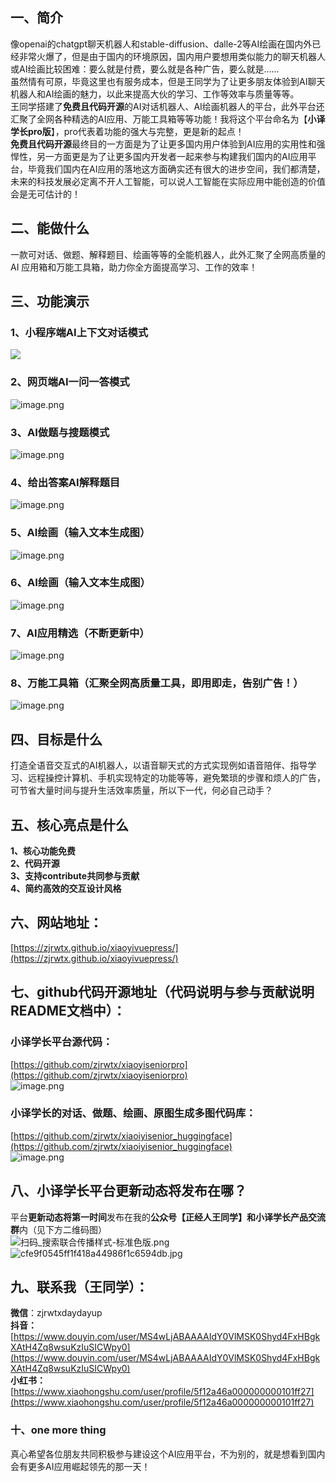 <a name="emMeP"></a>

## 一、简介

像openai的chatgpt聊天机器人和stable-diffusion、dalle-2等AI绘画在国内外已经非常火爆了，但是由于国内的环境原因，国内用户要想用类似能力的聊天机器人或AI绘画比较困难：要么就是付费，要么就是各种广告，要么就是......<br />虽然情有可原，毕竟这里也有服务成本，但是王同学为了让更多朋友体验到AI聊天机器人和AI绘画的魅力，以此来提高大伙的学习、工作等效率与质量等等。<br />王同学搭建了**免费且代码开源**的AI对话机器人、AI绘画机器人的平台，此外平台还汇聚了全网各种精选的AI应用、万能工具箱等等功能！我将这个平台命名为【**小译学长pro版**】，pro代表着功能的强大与完整，更是新的起点！<br />**免费且代码开源**最终目的一方面是为了让更多国内用户体验到AI应用的实用性和强悍性，另一方面更是为了让更多国内开发者一起来参与构建我们国内的AI应用平台，毕竟我们国内在AI应用的落地这方面确实还有很大的进步空间，我们都清楚，未来的科技发展必定离不开人工智能，可以说人工智能在实际应用中能创造的价值会是无可估计的！

<a name="F5eyy"></a>

## 二、能做什么

一款可对话、做题、解释题目、绘画等等的全能机器人，此外汇聚了全网高质量的AI 应用箱和万能工具箱，助力你全方面提高学习、工作的效率！
<a name="JYK51"></a>

## 三、功能演示

<a name="Ee6cM"></a>

### 1、小程序端AI上下文对话模式

![](https://cdn.nlark.com/yuque/0/2023/jpeg/22859856/1675391610697-c1946471-d3fd-473b-a4e0-5ec002ed3094.jpeg#averageHue=%23efefef&clientId=u4197ccc2-c49c-4&from=paste&height=687&id=u223ac80b&originHeight=2400&originWidth=1080&originalType=url&ratio=1&rotation=0&showTitle=false&status=done&style=none&taskId=u71abc9eb-9076-48fc-851c-1b749bcbcad&title=&width=309)
<a name="cLWaO"></a>

### 2、网页端AI一问一答模式

![image.png](https://cdn.nlark.com/yuque/0/2023/png/22859856/1675391801327-91799179-9f3c-4dfa-aa36-42fbadf086ee.png#averageHue=%23e7c38c&clientId=u4197ccc2-c49c-4&from=paste&height=581&id=u38abb5e8&name=image.png&originHeight=872&originWidth=1122&originalType=binary&ratio=1&rotation=0&showTitle=false&size=132390&status=done&style=none&taskId=u78c2d6dc-3781-458b-9470-207cdbd9767&title=&width=748)
<a name="Okcmh"></a>

### 3、AI做题与搜题模式

![image.png](https://cdn.nlark.com/yuque/0/2023/png/22859856/1675391900131-42758651-0183-4316-a408-de8d60a9f23b.png#averageHue=%23e2b881&clientId=u4197ccc2-c49c-4&from=paste&height=537&id=ucc6a0516&name=image.png&originHeight=805&originWidth=1151&originalType=binary&ratio=1&rotation=0&showTitle=false&size=109676&status=done&style=none&taskId=uc3bb6f06-0b7d-441e-8374-30501db2d4a&title=&width=767.3333333333334)
<a name="XNAoj"></a>

### 4、给出答案AI解释题目

![image.png](https://cdn.nlark.com/yuque/0/2023/png/22859856/1675392114777-2ca9051e-c9e2-442b-a628-fb74a8bfe334.png#averageHue=%23e9c58e&clientId=u4197ccc2-c49c-4&from=paste&height=616&id=u8dc1821e&name=image.png&originHeight=924&originWidth=1189&originalType=binary&ratio=1&rotation=0&showTitle=false&size=144788&status=done&style=none&taskId=ub31d6b8b-6f82-4f3b-aa6b-8c57906f892&title=&width=792.6666666666666)
<a name="Sm6cr"></a>

### 5、AI绘画（输入文本生成图）

![image.png](https://cdn.nlark.com/yuque/0/2023/png/22859856/1675394034972-3b4936c9-3cd7-4d39-a446-e125fe9353c5.png#averageHue=%23fbfafa&clientId=u4197ccc2-c49c-4&from=paste&height=1753&id=u284f30a2&name=image.png&originHeight=2630&originWidth=1271&originalType=binary&ratio=1&rotation=0&showTitle=false&size=1095063&status=done&style=none&taskId=uc8f35786-45a8-4b55-a0d4-21788997cef&title=&width=847.3333333333334)
<a name="ZwrEb"></a>

### 6、AI绘画（输入文本生成图）

![image.png](https://cdn.nlark.com/yuque/0/2023/png/22859856/1675394318284-3de6d39f-18c2-4704-862b-014233c375ea.png#averageHue=%23f2f9f1&clientId=u4197ccc2-c49c-4&from=paste&height=2655&id=u6618c8af&name=image.png&originHeight=3982&originWidth=1265&originalType=binary&ratio=1&rotation=0&showTitle=false&size=2478187&status=done&style=none&taskId=u138b33f5-e186-4300-8d6f-3b42101324a&title=&width=843.3333333333334)

<a name="Vp8Bf"></a>

### 7、AI应用精选（不断更新中）

![image.png](https://cdn.nlark.com/yuque/0/2023/png/22859856/1675398693084-88c30650-f7c3-47c4-926c-a288f9059f02.png#averageHue=%23fefefe&clientId=u4197ccc2-c49c-4&from=paste&height=1372&id=u103c4e6d&name=image.png&originHeight=2058&originWidth=1722&originalType=binary&ratio=1&rotation=0&showTitle=false&size=747922&status=done&style=none&taskId=ud44a1d01-7d7b-4401-8135-bd8d7ced990&title=&width=1148)
<a name="e9sc8"></a>

### 8、万能工具箱（汇聚全网高质量工具，即用即走，告别广告！）

![image.png](https://cdn.nlark.com/yuque/0/2023/png/22859856/1675398756689-31e3ac1c-c103-4d81-8c38-aeba95639c6f.png#averageHue=%23fefdfd&clientId=u4197ccc2-c49c-4&from=paste&height=645&id=u0484d6dd&name=image.png&originHeight=968&originWidth=1874&originalType=binary&ratio=1&rotation=0&showTitle=false&size=222625&status=done&style=none&taskId=uaf3781c0-cab8-436a-94ad-98738fed01c&title=&width=1249.3333333333333)
<a name="Siy9x"></a>

## 四、目标是什么

打造全语音交互式的AI机器人，以语音聊天式的方式实现例如语音陪伴、指导学习、远程操控计算机、手机实现特定的功能等等，避免繁琐的步骤和烦人的广告，可节省大量时间与提升生活效率质量，所以下一代，何必自己动手？
<a name="EdCcs"></a>

## 五、核心亮点是什么

**1、核心功能免费**<br />**2、代码开源**<br />**3、支持contribute共同参与贡献**<br />**4、简约高效的交互设计风格**


<a name="jZ6UB"></a>

## 六、网站地址：

[https://zjrwtx.github.io/xiaoyivuepress/](https://zjrwtx.github.io/xiaoyivuepress/)
<a name="SpUdN"></a>

## 七、github代码开源地址（代码说明与参与贡献说明README文档中）：

<a name="bxvMr"></a>

### 小译学长平台源代码：

[https://github.com/zjrwtx/xiaoyiseniorpro](https://github.com/zjrwtx/xiaoyiseniorpro)<br />![image.png](https://cdn.nlark.com/yuque/0/2023/png/22859856/1675391056194-cc7d4db0-c63e-469f-9ba3-a095ccd33278.png#averageHue=%2313161c&clientId=u4197ccc2-c49c-4&from=paste&height=488&id=u107acea0&name=image.png&originHeight=732&originWidth=1891&originalType=binary&ratio=1&rotation=0&showTitle=false&size=125902&status=done&style=none&taskId=ud48f2155-c75b-4b5f-a946-84ca87673f6&title=&width=1260.6666666666667)
<a name="pTMDA"></a>

### 小译学长的对话、做题、绘画、原图生成多图代码库：

[https://github.com/zjrwtx/xiaoiyisenior_huggingface](https://github.com/zjrwtx/xiaoiyisenior_huggingface)<br />![image.png](https://cdn.nlark.com/yuque/0/2023/png/22859856/1675390973974-cd3bc836-decf-4d8f-9010-8db83a125dd7.png#averageHue=%2312151b&clientId=u4197ccc2-c49c-4&from=paste&height=535&id=ubba0f102&name=image.png&originHeight=803&originWidth=1838&originalType=binary&ratio=1&rotation=0&showTitle=false&size=144530&status=done&style=none&taskId=udc059683-4cbf-46c5-b514-2ac129ea666&title=&width=1225.3333333333333)

<a name="IWftg"></a>

## 八、小译学长平台更新动态将发布在哪？

平台**更新动态将第一时间**发布在我的**公众号【正经人王同学】**和**小译学长产品交流群**内（见下方二维码图）<br />![扫码_搜索联合传播样式-标准色版.png](https://cdn.nlark.com/yuque/0/2023/png/22859856/1675393398305-1a32d359-698d-464b-ad31-86b59acb2cf6.png#averageHue=%23b8bbb5&clientId=u4197ccc2-c49c-4&from=paste&height=416&id=uad1af2db&name=%E6%89%AB%E7%A0%81_%E6%90%9C%E7%B4%A2%E8%81%94%E5%90%88%E4%BC%A0%E6%92%AD%E6%A0%B7%E5%BC%8F-%E6%A0%87%E5%87%86%E8%89%B2%E7%89%88.png&originHeight=624&originWidth=1710&originalType=binary&ratio=1&rotation=0&showTitle=false&size=4268298&status=done&style=none&taskId=u9ee828b6-a50f-4226-b151-b03aad46634&title=&width=1140)<br />![cfe9f0545ff1f418a44986f1c6594db.jpg](https://cdn.nlark.com/yuque/0/2023/jpeg/22859856/1675393338898-96a4c7fd-570b-455b-8441-ccf5c4a44d72.jpeg#averageHue=%23e3e3e3&clientId=u4197ccc2-c49c-4&from=paste&height=966&id=u440a8a56&name=cfe9f0545ff1f418a44986f1c6594db.jpg&originHeight=1449&originWidth=1031&originalType=binary&ratio=1&rotation=0&showTitle=false&size=146118&status=done&style=none&taskId=u65b8fb06-a214-4b8b-a1c6-289a62d2433&title=&width=687.3333333333334)

<a name="Q88IE"></a>

## 九、联系我（王同学）：

**微信**：zjrwtxdaydayup<br />**抖音：**[https://www.douyin.com/user/MS4wLjABAAAAIdY0VlMSK0Shyd4FxHBgkXAtH4Zq8wsuKzIuSICWpy0](https://www.douyin.com/user/MS4wLjABAAAAIdY0VlMSK0Shyd4FxHBgkXAtH4Zq8wsuKzIuSICWpy0)<br />**小红书：**<br />[https://www.xiaohongshu.com/user/profile/5f12a46a000000000101ff27](https://www.xiaohongshu.com/user/profile/5f12a46a000000000101ff27)
<a name="JaPQq"></a>

### 十、one more thing

真心希望各位朋友共同积极参与建设这个AI应用平台，不为别的，就是想看到国内会有更多AI应用崛起领先的那一天！
